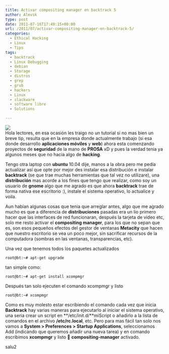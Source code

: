```yaml
---
title: Activar compositing manager en backtrack 5
author: Alevsk
type: post
date: 2011-07-16T17:49:15+00:00
url: /2011/07/activar-compositing-manager-en-backtrack-5/
categories:
  - Ethical Hacking
  - Linux
  - Tips
tags:
  - backtrack
  - Linux Debugging
  - debian
  - Storage
  - distros
  - grep
  - grub
  - hackers
  - Linux
  - slackware
  - software libre
  - Solutions

---
```

[![](/images/download-backtrack-5.jpg)](http://www.alevsk.com/2011/07/activar-compositing-manager-en-backtrack-5/download-backtrack-5/)  
Hola lectores, en esa ocasión les traigo no un tutorial si no mas bien un breve tip, resulta que en la empresa donde actualmente trabajo (si esa donde desarrollo **aplicaciones móviles** y **web**) ahora esta comenzando proyectos de **seguridad** de la mano de **PROSA** xD y pues la verdad tenia ya algunos meses que no hacia algo de **hacking**.

Tengo otra laptop con **ubuntu** 10.04 dije, manos a la obra pero me pedía actualizar así que opte por mejor des instalar esa distribución e instalar **backtrack** (se que trae muchas herramientas que tal vez no utilizare), una **distribución** mas acorde a los fines que tengo que realizar, como soy un usuario de **gnome** algo que me agrado es que ahora **backtrack** trae de forma nativa ese escritorio :), instale el sistema operativo, lo actualice y voila.

Aun habían algunas cosas que tenia que arreglar antes, algo que me agrado mucho es que a diferencia de **distribuciones** pasadas era un lio primero hacer que las interfaces de red funcionaran, después la tarjeta de video etc, solo me resto activar el **compositing manager**, para los que no sepan que es, son esos pequeños efectos del gestor de ventanas **Metacity** que hacen que nuestro escritorio se vea un poco mejor, sin sacrificar recursos de la computadora (sombras en las ventanas, transparencias, etc).

Una vez que tenemos todos los paquetes actualizados

```Transact-SQL
root@bt:~# apt-get upgrade

```

tan simple como:

```Transact-SQL
root@bt:~# apt-get install xcompmgr

```

Después tan solo ejecuten el comando xcompmgr y listo

```Transact-SQL
root@bt:~# xcompmgr

```

Como es muy molesto estar escribiendo el comando cada vez que inicia **Backtrack** hay varias maneras para ejecutarlo al iniciar el sistema operativo, una seria crear un script en **/etc/init.d/**miScript o añadirlo a la lista de comandos en el archivo **/etc/rc.local**, etc. Pero para mas fácil tan solo nos vamos a **System > Preferences > Startup Applications**, seleccionamos Add (indicando que queremos añadir una nueva tarea) y en comando escribimos **xcompmgr** y listo 🙂 **compositing-manager** activado.

salu2